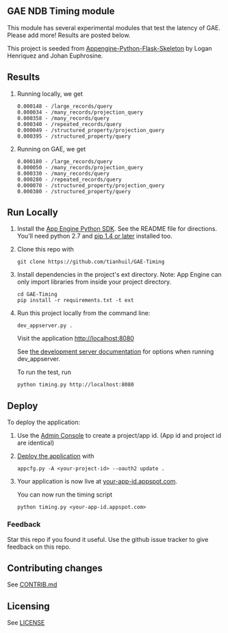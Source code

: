 ## GAE NDB Timing module

This module has several experimental modules that test the latency of GAE.  Please add more!  Results are posted below.

This project is seeded from [Appengine-Python-Flask-Skeleton](https://github.com/tianhuil/GAE-Timing) by Logan Henriquez and Johan Euphrosine.

## Results
1. Running locally, we get
   ```
   0.000148 - /large_records/query
   0.000034 - /many_records/projection_query
   0.000358 - /many_records/query
   0.000340 - /repeated_records/query
   0.000049 - /structured_property/projection_query
   0.000395 - /structured_property/query
   ```
1. Running on GAE, we get
   ```
   0.000180 - /large_records/query
   0.000050 - /many_records/projection_query
   0.000330 - /many_records/query
   0.000280 - /repeated_records/query
   0.000070 - /structured_property/projection_query
   0.000380 - /structured_property/query
   ```


## Run Locally
1. Install the [App Engine Python SDK](https://developers.google.com/appengine/downloads).
See the README file for directions. You'll need python 2.7 and [pip 1.4 or later](http://www.pip-installer.org/en/latest/installing.html) installed too.

1. Clone this repo with

   ```
   git clone https://github.com/tianhuil/GAE-Timing
   ```
1. Install dependencies in the project's ext directory.
   Note: App Engine can only import libraries from inside your project directory.

   ```
   cd GAE-Timing
   pip install -r requirements.txt -t ext
   ```
1. Run this project locally from the command line:

   ```
   dev_appserver.py .
   ```

   Visit the application [http://localhost:8080](http://localhost:8080)

   See [the development server documentation](https://developers.google.com/appengine/docs/python/tools/devserver) for options when running dev_appserver.

   To run the test, run

   ```
   python timing.py http://localhost:8080
   ```

## Deploy
To deploy the application:

1. Use the [Admin Console](https://console.developers.google.com) to create a
   project/app id. (App id and project id are identical)
1. [Deploy the
   application](https://developers.google.com/appengine/docs/python/tools/uploadinganapp) with

   ```
   appcfg.py -A <your-project-id> --oauth2 update .
   ```
1. Your application is now live at [your-app-id.appspot.com](your-app-id.appspot.com).

   You can now run the timing script
   ```
   python timing.py <your-app-id.appspot.com>
   ```

### Feedback
Star this repo if you found it useful. Use the github issue tracker to give
feedback on this repo.

## Contributing changes
See [CONTRIB.md](CONTRIB.md)

## Licensing
See [LICENSE](LICENSE)

